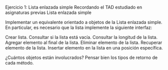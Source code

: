 Ejercicio 1: Lista enlazada simple
Recordando el TAD estudiado en asignaturas previas Lista enlazada simple

Implementar un equivalente orientado a objetos de la Lista enlazada simple. En particular, es necesario que la lista implemente la siguiente interfaz:

Crear lista.
Consultar si la lista está vacía.
Consultar la longitud de la lista.
Agregar elemento al final de la lista.
Eliminar elemento de la lista.
Recuperar elemento de la lista.
Insertar elemento en la lista en una posición específica.

¿Cuántos objetos están involucrados? Pensar bien los tipos de retorno de cada método.

